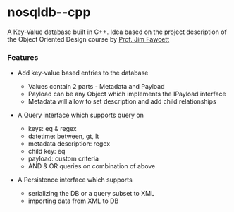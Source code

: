 # nosqldb--cpp

A Key-Value database built in C++.
Idea based on the project description of the Object Oriented Design course by [Prof. Jim Fawcett](https://ecs.syr.edu/faculty/fawcett/handouts/webpages/fawcettHome.htm "Prof. Jim Fawcett")

### Features
- Add key-value based entries to the database
    - Values contain 2 parts - Metadata and Payload
    - Payload can be any Object which implements the IPayload interface
	- Metadata will allow to set description and add child relationships

- A Query interface which supports query on
    - keys: eq & regex
	- datetime: between, gt, lt
	- metadata description: regex
	- child key: eq
	- payload: custom criteria
	- AND & OR queries on combination of above
	
- A Persistence interface which supports 
    - serializing the DB or a query subset to XML
	- importing data from XML to DB
